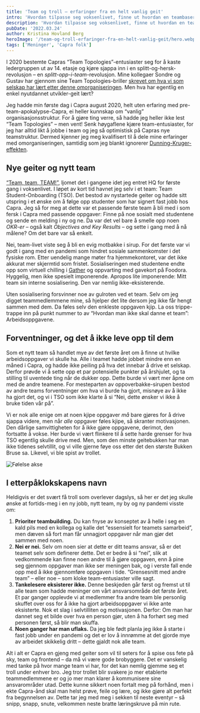 ```yaml
---
title: 'Team og troll – erfaringer fra en helt vanlig geit'
intro: 'Hvordan tilpasse seg voksenlivet, finne ut hvordan en teambasert organiseringsstruktur fungerer og få hjulene til å rulle i et nytt team? Jeg har ingen fasit – men jeg har et erfaringsskriv som beskriver mine opplevelser fra dette som en helt vanlig Capra-geit.'
description: 'Hvordan tilpasse seg voksenlivet, finne ut hvordan en teambasert organiseringsstruktur fungerer og få hjulene til å rulle i et nytt team?'
pubDate: '2022.03.24'
author: Kristina Hovland Berg
heroImage: '/team-og-troll-erfaringer-fra-en-helt-vanlig-geit/hero.webp'
tags: ['Meninger', 'Capra folk']
---
```


I 2020 bestemte Capras “Team Topologies”-entusiaster seg for å kaste ledergruppen ut av 14. etasje og kjøre sjappa inn i en splitt-og-hersk-revolusjon – en *splitt-opp-i-team*-revolusjon. Mine kollegaer Sondre og Gustav har gjennom sine Team Topologies-briller [skrevet om hva vi som selskap har lært etter denne omorganiseringen](/to-ar-senere-dette-har-vi-laert-siden-vi-anvendte-team-topologies). Men hva har egentlig en enkel nyutdannet utvikler-geit lært?

Jeg hadde min første dag i Capra august 2020, helt uten erfaring med pre-team-apokalypse-Capra, ei heller kunnskap om “vanlig” organisasjonsstruktur. For å gjøre ting verre, så hadde jeg heller ikke lest “Team Topologies” – men vent! Senk høygaflene kjære team-entusiaster, for jeg har alltid likt å jobbe i team og jeg så optimistisk på Capras nye teamstruktur. Dermed kjenner jeg meg kvalifisert til å dele mine erfaringer med omorganiseringen, samtidig som jeg blankt ignorerer [Dunning-Kruger-effekten](https://no.wikipedia.org/wiki/Dunning-Kruger-effekten).

## Nye geiter og nytt team

[“Team, team, TEAM!”](https://www.youtube.com/watch?v=XRPUoz1TYro), ljomet det i gangene idet jeg entret HQ for første gang i voksenlivet. I løpet av kort tid havnet jeg selv i et team: Team Student-Onboarding (TSO). Det bestod av nystartede geiter og hadde sitt utspring i et ønske om å følge opp studenter som har signert fast jobb hos Capra. Jeg så for meg at dette var et passende første team å bli med i som fersk i Capra med passende oppgaver: Finne på noe sosialt med studentene og sende en melding i ny og ne. Da var det vel bare å smelle opp noen *OKR-er* – også kalt *Objectives and Key Results* – og sette i gang med å nå målene? Om det bare var så enkelt.

Nei, team-livet viste seg å bli en evig motbakke i sirup. For det første var vi godt i gang med en pandemi som hindret sosiale sammenkomster i det fysiske rom. Etter uendelig mange møter fra hjemmekontoret, var det ikke akkurat mer skjermtid som fristet. Sosialiseringen med studentene endte opp som virtuell chilling i [Gather](https://www.gather.town/) og oppvarting med gavekort på Foodora. Hyggelig, men ikke spesielt imponerende. Apropos lite imponerende: Mitt team sin interne sosialisering. Den var nemlig ikke-eksisterende.

Uten sosialisering forsvinner noe av gulroten ved et team. Selv om jeg digget teammedlemmene mine, så hjelper det lite dersom jeg ikke får hengt sammen med dem. Da føles selv den enkleste oppgaven kjip. La oss trippe-trappe inn på punkt nummer to av “Hvordan man ikke skal danne et team”: Arbeidsoppgavene.

## Forventninger, og det å ikke leve opp til dem

Som et nytt team så handlet mye av det første året om å finne ut hvilke arbeidsoppgaver vi skulle ha. Alle i teamet hadde jobbet mindre enn en måned i Capra, og hadde ikke peiling på hva det innebar å drive et selskap. Derfor prøvde vi å sette opp et par potensielle punkter på årshjulet, og ta stilling til uventede ting når de dukker opp. Dette burde vi vært mer åpne om med de andre teamene. For mesteparten av oppoverbakke-sirupen bestod av andre teams forventninger om hva vi burde ha gjort, misnøye av å ikke ha gjort det, og vi i TSO som ikke klarte å si “Nei, dette ønsker vi ikke å bruke tiden vår på”.

Vi er nok alle enige om at noen kjipe oppgaver *må* bare gjøres for å drive sjappa videre, men når *alle* oppgaver føles kjipe, så skranter motivasjonen. Den dårlige samvittigheten for å ikke gjøre oppgavene, derimot, den fortsatte å vokse. Her burde vi vært flinkere til å sette harde grenser for hva TSO egentlig skulle drive med. Men, som den minste geitebukken har man ikke tidenes selvtillit, og vi ville gjerne føye oss etter det den største Bukken Bruse sa. Likevel, vi ble spist av trollet.

![Følelse akse](/team-og-troll-erfaringer-fra-en-helt-vanlig-geit/akse.webp)

## I etterpåklokskapens navn

Heldigvis er det svært få troll som overlever dagslys, så her er det jeg skulle ønske at fortids-meg i en ny jobb, nytt team, ny by og ny pandemi visste om:

1. **Prioriter teambuilding.** Du kan fnyse av konseptet av å helle i seg en kald pils med en kollega og kalle det “essensielt for teamets samarbeid”, men dæven så fort man får unnagjort oppgaver når man gjør det sammen med noen.
2. **Nei er nei.** Selv om noen sier at dette er ditt teams ansvar, så er det teamet selv som definerer dette. Det er bedre å si “nei”, slik at vedkommende kan finne noen andre til å gjøre oppgaven, enn å pine seg gjennom oppgaver man ikke ser meningen bak, og i verste fall ende opp med å ikke gjennomføre oppgaven i tide. “Grensesnitt med andre team” – eller noe – som kloke team-entusiaster ville sagt.
3. **Tankelesere eksisterer ikke.** Denne beskjeden går først og fremst ut til alle team som hadde meninger om vårt ansvarsområde det første året. Et par ganger opplevde vi at medlemmer fra andre team ble personlig skuffet over oss for å ikke ha gjort arbeidsoppgaver vi ikke ante eksisterte. Nok et slag i selvtilliten og motivasjonen. Derfor: Om man har dannet seg et bilde over hva en person gjør, uten å ha forhørt seg med personen først, så blir man skuffa.
3. **Noen ganger har man uflaks.** Da jeg ble født planla jeg ikke å starte i fast jobb under en pandemi og det er lov å innrømme at det gjorde mye av arbeidet skikkelig dritt – dette gjaldt nok alle team.

Alt i alt er Capra en gjeng med geiter som vil til seters for å spise oss fete på sky, team og frontend – da må vi være gode brobyggere. Det er vanskelig med tanke på hvor mange team vi har, for det kan nemlig gjemme seg et troll under enhver bro. Jeg tror trollet blir svakere jo mer etablerte teammedlemmene er og jo mer man klarer å kommunisere sine ansvarområder utad. Dette kunne sikkert noen fortalt meg på forhånd, men i ekte Capra-ånd skal man helst prøve, feile og lære, og ikke gjøre alt perfekt fra begynnelsen av. Dette tar jeg med meg i sekken til neste eventyr – så snipp, snapp, snute, velkommen neste bratte læringskruve på min rute.